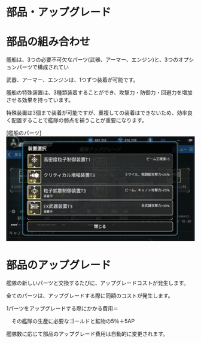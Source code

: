 # 部品・アップグレード

# 部品の組み合わせ
艦船は、3つの必要不可欠なパーツ(武器、アーマー、エンジン)と、3つのオプションパーツで構成されてい

武器、アーマー、エンジンは、1つずつ装着が可能です。

艦船の特殊装置は、3種類装着することができ、攻撃力・防御力・回避力を増加させる効果を持っています。

特殊装置は3個まで装着が可能ですが、重複しての装着はできないため、効率良く配置することで艦隊の弱点を補うことが重要になります。

[艦船のパーツ]
![](_images/32.png)

# 部品のアップグレード

艦隊の新しいパーツと交換するたびに、アップグレードコストが発生します。

全てのパーツは、アップグレードする際に同額のコストが発生します。

1パーツをアップグレードする際にかかる費用＝

　その艦隊の生産に必要なゴールドと鉱物の5％＋5AP

艦隊数に応じて部品のアップグレード費用は自動的に変更されます。